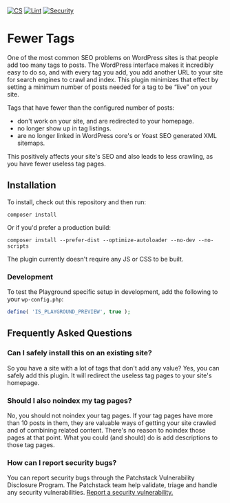 [![CS](https://github.com/jdevalk/fewer-tags/actions/workflows/cs.yml/badge.svg)](https://github.com/jdevalk/fewer-tags/actions/workflows/cs.yml)
[![Lint](https://github.com/jdevalk/fewer-tags/actions/workflows/lint.yml/badge.svg)](https://github.com/jdevalk/fewer-tags/actions/workflows/lint.yml)
[![Security](https://github.com/Emilia-Capital/fewer-tags/actions/workflows/security.yml/badge.svg)](https://github.com/Emilia-Capital/fewer-tags/actions/workflows/security.yml)

# Fewer Tags
One of the most common SEO problems on WordPress sites is that people add too many tags to posts. The WordPress interface makes it incredibly easy to do so, and with every tag you add, you add another URL to your site for search engines to crawl and index. This plugin minimizes that effect by setting a minimum number of posts needed for a tag to be “live” on your site.

Tags that have fewer than the configured number of posts:
 * don't work on your site, and are redirected to your homepage.
 * no longer show up in tag listings.
 * are no longer linked in WordPress core's or Yoast SEO generated XML sitemaps.

This positively affects your site's SEO and also leads to less crawling, as you have fewer useless tag pages.

## Installation

To install, check out this repository and then run:

```shell
composer install
```

Or if you'd prefer a production build:

```shell
composer install --prefer-dist --optimize-autoloader --no-dev --no-scripts
```

The plugin currently doesn't require any JS or CSS to be built.

### Development

To test the Playground specific setup in development, add the following to your `wp-config.php`:

```php
define( 'IS_PLAYGROUND_PREVIEW', true );
```

## Frequently Asked Questions

### Can I safely install this on an existing site?

So you have a site with a lot of tags that don't add any value? Yes, you can safely add this plugin. It will redirect the useless tag pages to your site's homepage.

### Should I also noindex my tag pages?

No, you should not noindex your tag pages. If your tag pages have more than 10 posts in them, they are valuable ways of getting your site crawled and of combining related content. There's no reason to noindex those pages at that point. What you could (and should) do is add descriptions to those tag pages.

### How can I report security bugs?

You can report security bugs through the Patchstack Vulnerability Disclosure Program. The Patchstack team help validate, triage and handle any security vulnerabilities. [Report a security vulnerability.](https://patchstack.com/database/vdp/fewer-tags)

